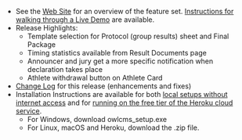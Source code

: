 - See the [Web Site](https://jflamy.github.io/owlcms4/#/?id=features) for an overview of the feature set.  [Instructions for walking through a Live Demo](https://jflamy.github.io/owlcms4/#/index?id=demo) are available.
- Release Highlights:
  - Template selection for Protocol (group results) sheet and Final Package
  - Timing statistics available from Result Documents page
  - Announcer and jury get a more specific notification when declaration takes place
  - Athlete withdrawal button on Athlete Card
- [Change Log](https://github.com/jflamy/owlcms4/milestone/37?closed=1) for this release (enhancements and fixes)
- Installation Instructions are available for both [local setups without internet access](https://jflamy.github.io/owlcms4/#/LocalSetup.md) and for [running on the free tier of the Heroku cloud service](https://jflamy.github.io/owlcms4/#/Heroku.md).
  - For Windows, download owlcms_setup.exe
  - For Linux, macOS and Heroku, download the .zip file.
